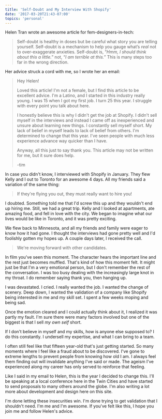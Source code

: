 ```yaml
---
title: 'Self-Doubt and My Interview With Shopify'
date: '2017-03-20T21:43-07:00'
topics: 'personal'
---
```


Helen Tran wrote an awesome article for fem-designers-in-tech:

> Self-doubt is healthy in doses but be careful what story you are telling yourself. Self-doubt is a mechanism to help you gauge what’s *real* not to over-exaggerate anxieties. Self-doubt is, “*Hmm, I should think about this a little.*” not, “*I am terrible at this.*” This is many steps too far in the wrong direction.

Her advice struck a cord with me, so I wrote her an email:

> Hey Helen!
>
> Loved this article! I'm not a female, but I find this article to be excellent advice. I'm a Latino, and I started in this industry really young. I was 15 when I got my first job. I turn 25 this year. I struggle with every point you talk about here.
>
> I honestly believe this is why I didn't get the job at Shopify. I didn't sell myself in the interviews and instead I came off as inexperienced and unsure about learning new things. I constantly sell myself short. My lack of belief in myself leads to lack of belief from others. I'm determined to change that this year. I've seen people with much less experience advance way quicker than I have.
>
> Anyway, all this just to say thank you. This article may not be written for me, but it sure does help.
>
> -tim

In case you didn't know, I interviewed with Shopify in January. They flew Kelly and I out to Toronto for an awesome 4 days. All my friends said a variation of the same thing:

> If they're flying you out, they must really want to hire you!

I doubted. Something told me that I'd screw this up  and they wouldn't end up hiring me. Still, we had a great trip. Kelly and I looked at apartments, ate amazing food, and fell in love with the city. We began to imagine what our lives would be like in Toronto, and it was pretty exciting.

We flew back to Minnesota, and all my friends and family were eager to know how it had gone. I thought the interviews had gone pretty well and I'd foolishly gotten my hopes up. A couple days later, I received the call.

> We're moving forward with other candidates.

In film you've seen this moment. The character hears the important line and the rest just becomes muffled. That's kind of how this moment felt. It might just be that I'm a very emotional person, but I don't remember the rest of the conversation. I was too busy dealing with the increasingly large knot in my throat. I do remember saying thank you, then hanging up.

I was devastated. I cried. I really wanted the job. I wanted the change of scenery. Deep down, I wanted the validation of a company like Shopify being interested in me and my skill set. I spent a few weeks moping and being sad.

Once the emotion cleared and I could actually think about it, I realized it was partly my fault. I'm sure there were many factors involved but one of the biggest is that I sell *my own self* short.

If I don't believe in myself and my skills, how is anyone else supposed to? I do this constantly. I undersell my expertise, and what I can bring to a team.

I often still feel like that fifteen year-old that's just getting started. So many moments where I feel like a fraud about to be discovered. I've gone to extreme lengths to prevent people from knowing how old I am. I always feel them finding out will invalidate anything I've said or made. The ageism I've experienced along my career has only served to reinforce that feeling.

Like I said in my email to Helen, this is the year I decided to change this. I'll be speaking at a local conference here in the Twin Cities and have started to send proposals to many others around the globe. I'm also writing a lot more about development and design here on this site.

I'm done letting these insecurities win. I'm done trying to get validation that I shouldn't need. I'm me and I'm awesome. If you've felt like this, I hope you join me and follow Helen's advice.
